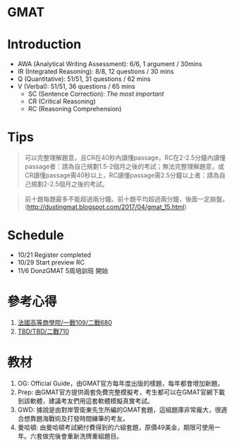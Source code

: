 # GMAT

# Introduction
 - AWA (Analytical Writing Assessment): 6/6, 1 argument / 30mins
 - IR (Integrated Reasoning): 8/8, 12 questions / 30 mins
 - Q (Quantitative): 51/51, 31 questions / 62 mins
 - V (Verbal): 51/51, 36 questions / 65 mins 
   - SC (Sentence Correction): *The most important*
   - CR (Critical Reasoning)
   - RC (Reasoning Comprehension)

# Tips

> 可以完整理解題意，且CR在40秒內讀懂passage，RC在2-2.5分鐘內讀懂passage者：請為自己規劃1.5-2個月之後的考試；無法完整理解題意，或CR讀懂passage需40秒以上，RC讀懂passage需2.5分鐘以上者：請為自己規劃2-2.5個月之後的考試。

> 前十題每題最多不能超過兩分鐘。前十題平均超過兩分鐘，後面一定崩盤。(http://dustingmat.blogspot.com/2017/04/gmat_15.html)

# Schedule
- 10/21 Register completed   
- 10/29 Start preview RC   
- 11/6  DonzGMAT 5周培訓班 開始   

# 參考心得
1. [法國高等商學院/一戰109/二戰680](https://tingtinghsiao.pixnet.net/blog/post/184860135)   
2. [TBD/TBD/二戰710](https://tzuyian.pixnet.net/blog/post/401295419-%EF%BC%A7%EF%BC%AD%EF%BC%A1%EF%BC%B4%E8%87%AA%E4%BF%AE%E5%BF%83%E5%BE%97%EF%BC%88%E7%B8%BD%EF%BC%97%EF%BC%91%EF%BC%90%EF%BC%B6%EF%BC%93%EF%BC%94%EF%BC%8F%EF%BC%B1%EF%BC%95%EF%BC%91)

# 教材
1. OG: Official Guide，由GMAT官方每年度出版的樣題，每年都會增加新題。   
2. Prep: 由GMAT官方提供兩套免費完整模擬考，考生都可以在GMAT官網下載到該軟體，建議考友們用這套軟體模擬真實考試。   
3. GWD: 據說是由對岸管衛東先生所編的GMAT套題，這組題庫非常龐大，很適合想靠題海戰術及打發時間練筆的考友。   
4. 曼哈頓: 由曼哈頓考試網付費得到的六組套題，原價49美金，期限可使用一年。六套做完後會重新洗牌重組題目。
